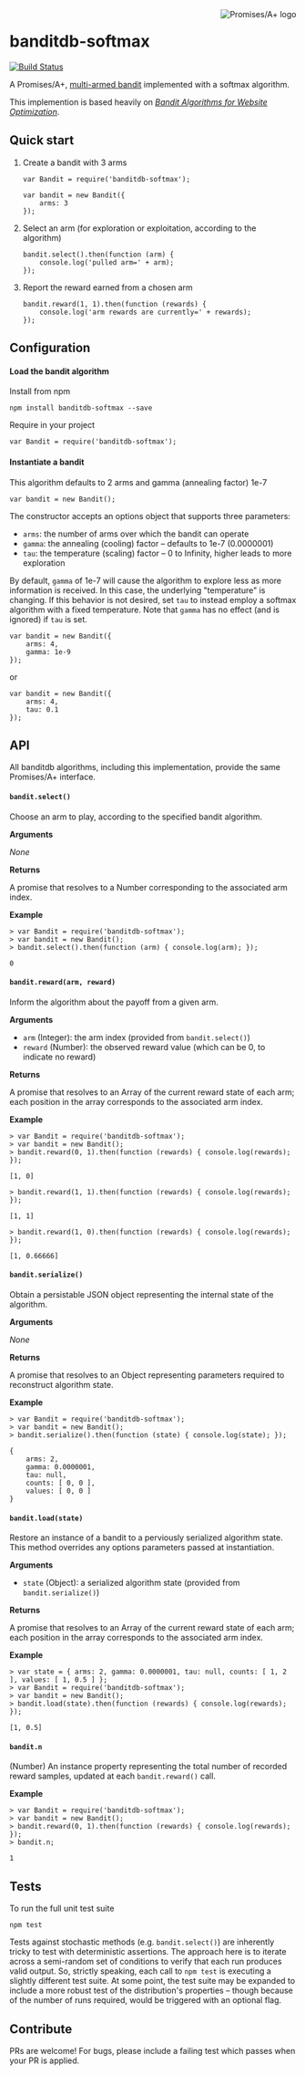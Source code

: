 <a href="http://promisesaplus.com/">
    <img src="http://promisesaplus.com/assets/logo-small.png" alt="Promises/A+ logo" title="Promises/A+ 1.0 compliant" align="right" />
</a>

banditdb-softmax
================

[![Build Status](https://travis-ci.org/banditdb/softmax.svg)](https://travis-ci.org/banditdb/softmax)

A Promises/A+, [multi-armed bandit](http://en.wikipedia.org/wiki/Multi-armed_bandit) implemented with a softmax algorithm.

This implemention is based heavily on [<em>Bandit Algorithms for Website Optimization</em>](http://shop.oreilly.com/product/0636920027393.do).

## Quick start

1. Create a bandit with 3 arms

    ```
    var Bandit = require('banditdb-softmax');

    var bandit = new Bandit({
        arms: 3
    });
    ```

2. Select an arm (for exploration or exploitation, according to the algorithm)

    ```
    bandit.select().then(function (arm) {
        console.log('pulled arm=' + arm);
    });
    ```

3. Report the reward earned from a chosen arm

    ```
    bandit.reward(1, 1).then(function (rewards) {
        console.log('arm rewards are currently=' + rewards);
    });
    ```


## Configuration

#### Load the bandit algorithm

Install from npm

```
npm install banditdb-softmax --save
```

Require in your project

```
var Bandit = require('banditdb-softmax');
```

#### Instantiate a bandit

This algorithm defaults to 2 arms and gamma (annealing factor) 1e-7

```
var bandit = new Bandit();
```

The constructor accepts an options object that supports three parameters:

- `arms`: the number of arms over which the bandit can operate
- `gamma`: the annealing (cooling) factor &ndash; defaults to 1e-7 (0.0000001)
- `tau`: the temperature (scaling) factor &ndash; 0 to Infinity, higher leads to more exploration

By default, `gamma` of 1e-7 will cause the algorithm to explore less as more information is received. In this case, the underlying "temperature" is changing. If this behavior is not desired, set `tau` to instead employ a softmax algorithm with a fixed temperature. Note that `gamma` has no effect (and is ignored) if `tau` is set.

```
var bandit = new Bandit({
    arms: 4,
    gamma: 1e-9
});
```

or

```
var bandit = new Bandit({
    arms: 4,
    tau: 0.1
});
```


## API

All banditdb algorithms, including this implementation, provide the same Promises/A+ interface.

#### `bandit.select()`

Choose an arm to play, according to the specified bandit algorithm.

**Arguments**

_None_

**Returns**

A promise that resolves to a Number corresponding to the associated arm index.

**Example**

```
> var Bandit = require('banditdb-softmax');
> var bandit = new Bandit();
> bandit.select().then(function (arm) { console.log(arm); });

0
```

#### `bandit.reward(arm, reward)`

Inform the algorithm about the payoff from a given arm.

**Arguments**

- `arm` (Integer): the arm index (provided from `bandit.select()`)
- `reward` (Number): the observed reward value (which can be 0, to indicate no reward)

**Returns**

A promise that resolves to an Array of the current reward state of each arm; each position in the array corresponds to the associated arm index.

**Example**

```
> var Bandit = require('banditdb-softmax');
> var bandit = new Bandit();
> bandit.reward(0, 1).then(function (rewards) { console.log(rewards); });

[1, 0]

> bandit.reward(1, 1).then(function (rewards) { console.log(rewards); });

[1, 1]

> bandit.reward(1, 0).then(function (rewards) { console.log(rewards); });

[1, 0.66666]
```

#### `bandit.serialize()`

Obtain a persistable JSON object representing the internal state of the algorithm.

**Arguments**

_None_

**Returns**

A promise that resolves to an Object representing parameters required to reconstruct algorithm state.

**Example**

```
> var Bandit = require('banditdb-softmax');
> var bandit = new Bandit();
> bandit.serialize().then(function (state) { console.log(state); });

{
    arms: 2,
    gamma: 0.0000001,
    tau: null,
    counts: [ 0, 0 ],
    values: [ 0, 0 ]
}
```

#### `bandit.load(state)`

Restore an instance of a bandit to a perviously serialized algorithm state. This method overrides any options parameters passed at instantiation.

**Arguments**

- `state` (Object): a serialized algorithm state (provided from `bandit.serialize()`)

**Returns**

A promise that resolves to an Array of the current reward state of each arm; each position in the array corresponds to the associated arm index.

**Example**

```
> var state = { arms: 2, gamma: 0.0000001, tau: null, counts: [ 1, 2 ], values: [ 1, 0.5 ] };
> var Bandit = require('banditdb-softmax');
> var bandit = new Bandit();
> bandit.load(state).then(function (rewards) { console.log(rewards); });

[1, 0.5]
```

#### `bandit.n`

(Number) An instance property representing the total number of recorded reward samples, updated at each `bandit.reward()` call.

**Example**

```
> var Bandit = require('banditdb-softmax');
> var bandit = new Bandit();
> bandit.reward(0, 1).then(function (rewards) { console.log(rewards); });
> bandit.n;

1
```


## Tests

To run the full unit test suite

```
npm test
```

Tests against stochastic methods (e.g. `bandit.select()`) are inherently tricky to test with deterministic assertions. The approach here is to iterate across a semi-random set of conditions to verify that each run produces valid output. So, strictly speaking, each call to `npm test` is executing a slightly different test suite. At some point, the test suite may be expanded to include a more robust test of the distribution's properties &ndash; though because of the number of runs required, would be triggered with an optional flag.


## Contribute

PRs are welcome! For bugs, please include a failing test which passes when your PR is applied.
